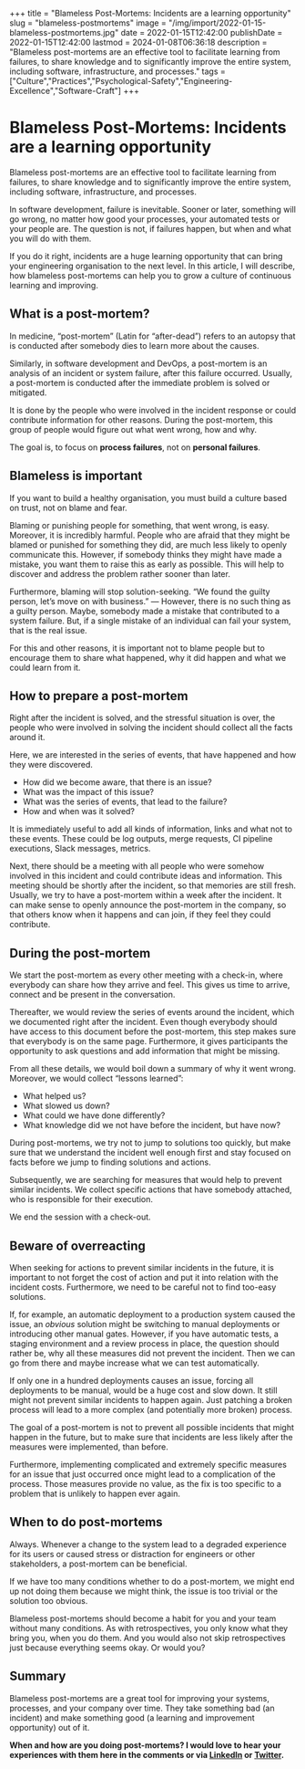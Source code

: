 +++
title = "Blameless Post-Mortems: Incidents are a learning opportunity"
slug = "blameless-postmortems"
image = "/img/import/2022-01-15-blameless-postmortems.jpg"
date = 2022-01-15T12:42:00
publishDate = 2022-01-15T12:42:00
lastmod = 2024-01-08T06:36:18
description = "Blameless post-mortems are an effective tool to facilitate learning from failures, to share knowledge and to significantly improve the entire system, including software, infrastructure, and processes."
tags = ["Culture","Practices","Psychological-Safety","Engineering-Excellence","Software-Craft"]
+++
# Blameless Post-Mortems: Incidents are a learning opportunity

Blameless post-mortems are an effective tool to facilitate learning from failures, to share knowledge and to significantly improve the entire system, including software, infrastructure, and processes.

In software development, failure is inevitable. Sooner or later, something will go wrong, no matter how good your processes, your automated tests or your people are. The question is not, if failures happen, but when and what you will do with them.

If you do it right, incidents are a huge learning opportunity that can bring your engineering organisation to the next level. In this article, I will describe, how blameless post-mortems can help you to grow a culture of continuous learning and improving.

## What is a post-mortem? [](/blog/blameless-postmortems/#what-is-a-post-mortem)

In medicine, “post-mortem” (Latin for “after-dead”) refers to an autopsy that is conducted after somebody dies to learn more about the causes.

Similarly, in software development and DevOps, a post-mortem is an analysis of an incident or system failure, after this failure occurred. Usually, a post-mortem is conducted after the immediate problem is solved or mitigated.

It is done by the people who were involved in the incident response or could contribute information for other reasons. During the post-mortem, this group of people would figure out what went wrong, how and why.

The goal is, to focus on **process failures**, not on **personal failures**.

## Blameless is important [](/blog/blameless-postmortems/#blameless-is-important)

If you want to build a healthy organisation, you must build a culture based on trust, not on blame and fear.

Blaming or punishing people for something, that went wrong, is easy. Moreover, it is incredibly harmful. People who are afraid that they might be blamed or punished for something they did, are much less likely to openly communicate this. However, if somebody thinks they might have made a mistake, you want them to raise this as early as possible. This will help to discover and address the problem rather sooner than later.

Furthermore, blaming will stop solution-seeking. “We found the guilty person, let’s move on with business.” — However, there is no such thing as a guilty person. Maybe, somebody made a mistake that contributed to a system failure. But, if a single mistake of an individual can fail your system, that is the real issue.

For this and other reasons, it is important not to blame people but to encourage them to share what happened, why it did happen and what we could learn from it.

## How to prepare a post-mortem [](/blog/blameless-postmortems/#how-to-prepare-a-post-mortem)

Right after the incident is solved, and the stressful situation is over, the people who were involved in solving the incident should collect all the facts around it.

Here, we are interested in the series of events, that have happened and how they were discovered.

* How did we become aware, that there is an issue?
* What was the impact of this issue?
* What was the series of events, that lead to the failure?
* How and when was it solved?

It is immediately useful to add all kinds of information, links and what not to these events. These could be log outputs, merge requests, CI pipeline executions, Slack messages, metrics.

Next, there should be a meeting with all people who were somehow involved in this incident and could contribute ideas and information. This meeting should be shortly after the incident, so that memories are still fresh. Usually, we try to have a post-mortem within a week after the incident. It can make sense to openly announce the post-mortem in the company, so that others know when it happens and can join, if they feel they could contribute.

## During the post-mortem [](/blog/blameless-postmortems/#during-the-post-mortem)

We start the post-mortem as every other meeting with a check-in, where everybody can share how they arrive and feel. This gives us time to arrive, connect and be present in the conversation.

Thereafter, we would review the series of events around the incident, which we documented right after the incident. Even though everybody should have access to this document before the post-mortem, this step makes sure that everybody is on the same page. Furthermore, it gives participants the opportunity to ask questions and add information that might be missing.

From all these details, we would boil down a summary of why it went wrong. Moreover, we would collect “lessons learned”:

* What helped us?
* What slowed us down?
* What could we have done differently?
* What knowledge did we not have before the incident, but have now?

During post-mortems, we try not to jump to solutions too quickly, but make sure that we understand the incident well enough first and stay focused on facts before we jump to finding solutions and actions.

Subsequently, we are searching for measures that would help to prevent similar incidents. We collect specific actions that have somebody attached, who is responsible for their execution.

We end the session with a check-out.

## Beware of overreacting [](/blog/blameless-postmortems/#beware-of-overreacting)

When seeking for actions to prevent similar incidents in the future, it is important to not forget the cost of action and put it into relation with the incident costs. Furthermore, we need to be careful not to find too-easy solutions.

If, for example, an automatic deployment to a production system caused the issue, an _obvious_ solution might be switching to manual deployments or introducing other manual gates. However, if you have automatic tests, a staging environment and a review process in place, the question should rather be, why all these measures did not prevent the incident. Then we can go from there and maybe increase what we can test automatically.

If only one in a hundred deployments causes an issue, forcing all deployments to be manual, would be a huge cost and slow down. It still might not prevent similar incidents to happen again. Just patching a broken process will lead to a more complex (and potentially more broken) process.

The goal of a post-mortem is not to prevent all possible incidents that might happen in the future, but to make sure that incidents are less likely after the measures were implemented, than before.

Furthermore, implementing complicated and extremely specific measures for an issue that just occurred once might lead to a complication of the process. Those measures provide no value, as the fix is too specific to a problem that is unlikely to happen ever again.

## When to do post-mortems [](/blog/blameless-postmortems/#when-to-do-post-mortems)

Always. Whenever a change to the system lead to a degraded experience for its users or caused stress or distraction for engineers or other stakeholders, a post-mortem can be beneficial.

If we have too many conditions whether to do a post-mortem, we might end up not doing them because we might think, the issue is too trivial or the solution too obvious.

Blameless post-mortems should become a habit for you and your team without many conditions. As with retrospectives, you only know what they bring you, when you do them. And you would also not skip retrospectives just because everything seems okay. Or would you?

## Summary [](/blog/blameless-postmortems/#summary)

Blameless post-mortems are a great tool for improving your systems, processes, and your company over time. They take something bad (an incident) and make something good (a learning and improvement opportunity) out of it.

**When and how are you doing post-mortems? I would love to hear your experiences with them here in the comments or via [LinkedIn](https://www.linkedin.com/in/tobiasmende/) or [Twitter](https://twitter.com/Tobias%5FMende).**